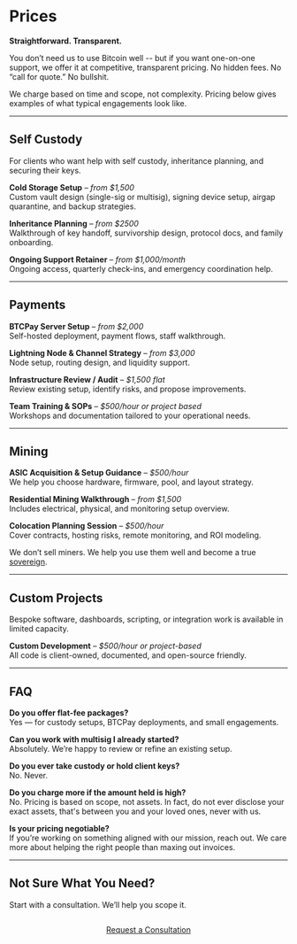 # Prices

<!--
Lord Jesus Christ, Son of the Living God
Have mercy on me
a sinner
-->


**Straightforward. Transparent.**

You don’t need us to use Bitcoin well -- but if you want one-on-one support, we offer it at competitive, transparent pricing. No hidden fees. No “call for quote.” No bullshit.

We charge based on time and scope, not complexity. Pricing below gives examples of what typical engagements look like.




---

## Self Custody

For clients who want help with self custody, inheritance planning, and securing their keys.

**Cold Storage Setup** – *from $1,500*  
Custom vault design (single-sig or multisig), signing device setup, airgap quarantine, and backup strategies.

**Inheritance Planning** – *from $2500*  
Walkthrough of key handoff, survivorship design, protocol docs, and family onboarding.

**Ongoing Support Retainer** – *from $1,000/month*  
Ongoing access, quarterly check-ins, and emergency coordination help.




---

## Payments

**BTCPay Server Setup** – *from $2,000*  
Self-hosted deployment, payment flows, staff walkthrough.

**Lightning Node & Channel Strategy** – *from $3,000*  
Node setup, routing design, and liquidity support.

**Infrastructure Review / Audit** – *$1,500 flat*  
Review existing setup, identify risks, and propose improvements.

**Team Training & SOPs** – *$500/hour or project based*  
Workshops and documentation tailored to your operational needs.





---

## Mining

**ASIC Acquisition & Setup Guidance** – *$500/hour*  
We help you choose hardware, firmware, pool, and layout strategy.

**Residential Mining Walkthrough** – *from $1,500*  
Includes electrical, physical, and monitoring setup overview.

**Colocation Planning Session** – *$500/hour*  
Cover contracts, hosting risks, remote monitoring, and ROI modeling.

We don’t sell miners. We help you use them well and become a true [sovereign](pow/sovereignty/index.md).




---

## Custom Projects

Bespoke software, dashboards, scripting, or integration work is available in limited capacity.

**Custom Development** – *$500/hour or project-based*  
All code is client-owned, documented, and open-source friendly.







---

## FAQ

**Do you offer flat-fee packages?**  
Yes — for custody setups, BTCPay deployments, and small engagements.

**Can you work with multisig I already started?**  
Absolutely. We’re happy to review or refine an existing setup.

**Do you ever take custody or hold client keys?**  
No. Never.

**Do you charge more if the amount held is high?**  
No. Pricing is based on scope, not assets. In fact, do not ever disclose your exact assets, that's between you and your loved ones, never with us.

**Is your pricing negotiable?**  
If you’re working on something aligned with our mission, reach out. We care more about helping the right people than maxing out invoices.





---

## Not Sure What You Need?

Start with a consultation. We’ll help you scope it.

<div style="text-align: center; margin: 2em 0;">
  <a href="/about/contact/" class="md-button md-button--primary">
    Request a Consultation
  </a>
</div>






